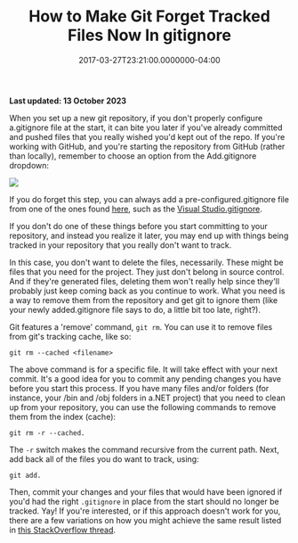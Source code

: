 ﻿---
title: How to Make Git Forget Tracked Files Now In gitignore
date: "2017-03-27T23:21:00.0000000-04:00"
description: When you set up a new git repository, if you don't properly
featuredImage: /img/github-gitignore.png
---

**Last updated: 13 October 2023**

When you set up a new git repository, if you don't properly configure a.gitignore file at the start, it can bite you later if you've already committed and pushed files that you really wished you'd kept out of the repo. If you're working with GitHub, and you're starting the repository from GitHub (rather than locally), remember to choose an option from the Add.gitignore dropdown:

![](/img/github-gitignore.png)

If you do forget this step, you can always add a pre-configured.gitignore file from one of the ones found [here](https://github.com/github/gitignore), such as the [Visual Studio.gitignore](https://github.com/github/gitignore/blob/main/VisualStudio.gitignore).

If you don't do one of these things before you start committing to your repository, and instead you realize it later, you may end up with things being tracked in your repository that you really don't want to track.

In this case, you don't want to delete the files, necessarily. These might be files that you need for the project. They just don't belong in source control. And if they're generated files, deleting them won't really help since they'll probably just keep coming back as you continue to work. What you need is a way to remove them from the repository and get git to ignore them (like your newly added.gitignore file says to do, a little bit too late, right?).

Git features a 'remove' command, `git rm`. You can use it to remove files from git's tracking cache, like so:

`git rm --cached <filename>`

The above command is for a specific file. It will take effect with your next commit. It's a good idea for you to commit any pending changes you have before you start this process. If you have many files and/or folders (for instance, your /bin and /obj folders in a.NET project) that you need to clean up from your repository, you can use the following commands to remove them from the index (cache):

`git rm -r --cached.`

The `-r` switch makes the command recursive from the current path. Next, add back all of the files you do want to track, using:

`git add.`

Then, commit your changes and your files that would have been ignored if you'd had the right `.gitignore` in place from the start should no longer be tracked. Yay! If you're interested, or if this approach doesn't work for you, there are a few variations on how you might achieve the same result listed in [this StackOverflow thread](http://stackoverflow.com/questions/1274057/how-to-make-git-forget-about-a-file-that-was-tracked-but-is-now-in-gitignore).


